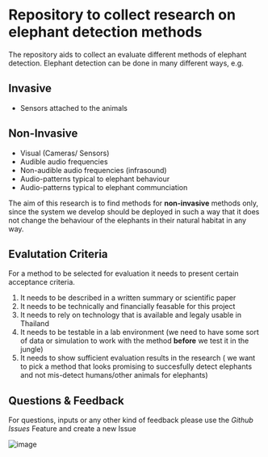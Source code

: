 # Repository to collect research on elephant detection methods 

The repository aids to collect an evaluate different methods of elephant detection. Elephant detection can be done in many different ways, e.g.

## Invasive
- Sensors attached to the animals

## Non-Invasive
- Visual (Cameras/ Sensors)
- Audible audio frequencies 
- Non-audible audio frequencies (infrasound)
- Audio-patterns typical to elephant behaviour
- Audio-patterns typical to elephant communciation

The aim of this research is to find methods for **non-invasive** methods only, since the system we develop should be deployed in such a way that it does not change the behaviour of the elephants in their natural habitat in any way.

## Evalutation Criteria
For a method to be selected for evaluation it needs to present certain acceptance criteria.

1. It needs to be described in a written summary or scientific paper
2. It needs to be technically and financially feasable for this project
3. It needs to rely on technology that is available and legaly usable in Thailand 
4. It needs to be testable in a lab environment (we need to have some sort of data or simulation to work with the method **before** we test it in the jungle)
5. It needs to show sufficient evaluation results in the research ( we want to pick a method that looks promising to succesfully detect elephants and not mis-detect humans/other animals for elephants)


## Questions & Feedback

For questions, inputs or any other kind of feedback please use the *Github Issues* Feature and create a new Issue

![image](https://user-images.githubusercontent.com/11522213/132982826-187d5ff7-4e8c-49a3-93c3-0a54823b85eb.png)


